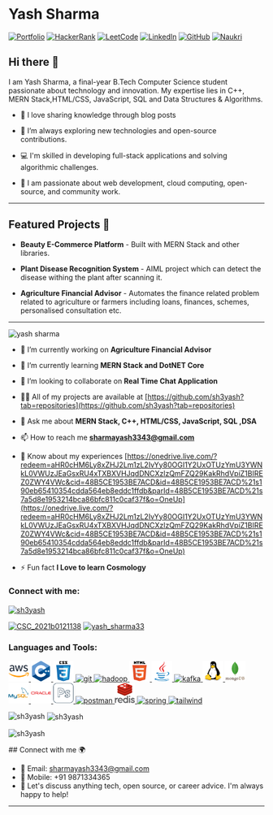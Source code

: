 # Yash Sharma

[![Portfolio](https://img.shields.io/badge/Portfolio-000000?style=for-the-badge&logo=About.me&logoColor=white)](https://sh3yash.netlify.app/)
[![HackerRank](https://img.shields.io/badge/HackerRank-00EA64?style=for-the-badge&logo=HackerRank&logoColor=white)](https://www.hackerrank.com/profile/CSC_2021b0121138)
[![LeetCode](https://img.shields.io/badge/LeetCode-FFA116?style=for-the-badge&logo=LeetCode&logoColor=white)](https://leetcode.com/yash_sharma33/)
[![LinkedIn](https://img.shields.io/badge/LinkedIn-0077B5?style=for-the-badge&logo=linkedin&logoColor=white)](https://www.linkedin.com/in/sh3yash/)
[![GitHub](https://img.shields.io/badge/GitHub-100000?style=for-the-badge&logo=github&logoColor=white)](https://github.com/sh3yash)
[![Naukri](https://img.shields.io/badge/Naukri-1273EB?style=for-the-badge&logo=Naukri&logoColor=white)](https://www.naukri.com/code360/profile/)

## Hi there 👋

I am Yash Sharma, a final-year B.Tech Computer Science student passionate about technology and innovation. My expertise lies in C++, MERN Stack,HTML/CSS, JavaScript, SQL and Data Structures & Algorithms.

- 🎤 I love sharing knowledge through blog posts

- 🌱 I’m always exploring new technologies and open-source contributions.
- 💻 I'm skilled in developing full-stack applications and solving algorithmic challenges.
- 📌 I am passionate about web development, cloud computing, open-source, and community work.

---

## Featured Projects 🚀

- **Beauty E-Commerce Platform** - Built with MERN Stack and other libraries.

- **Plant Disease Recognition System** - AIML project which can detect the disease withing the plant after scanning it.

- **Agriculture Financial Advisor** - Automates the finance related problem related to agriculture or farmers including loans, finances, schemes, personalised consultation etc.


---

<p align="left"> <img src="https://komarev.com/ghpvc/?username=sh3yash&label=Profile%20views&color=0e75b6&style=flat" alt="yash sharma" /> </p>

- 🔭 I’m currently working on **Agriculture Financial Advisor**

- 🌱 I’m currently learning **MERN Stack and DotNET Core**

- 👯 I’m looking to collaborate on **Real Time Chat Application**

- 👨‍💻 All of my projects are available at [https://github.com/sh3yash?tab=repositories](https://github.com/sh3yash?tab=repositories)

- 💬 Ask me about **MERN Stack, C++, HTML/CSS, JavaScript, SQL ,DSA**

- 📫 How to reach me **sharmayash3343@gmail.com**

- 📄 Know about my experiences [https://onedrive.live.com/?redeem=aHR0cHM6Ly8xZHJ2Lm1zL2IvYy80OGI1Y2UxOTUzYmU3YWNkL0VWUzJEaGsxRU4xTXBXVHJqdDNCXzlzQmFZQ29KakRhdVpiZ1BIREZ0ZWY4VWc&cid=48B5CE1953BE7ACD&id=48B5CE1953BE7ACD%21s190eb65410354cdda564eb8eddc1ffdb&parId=48B5CE1953BE7ACD%21s7a5d8e1953214bca86bfc811c0caf37f&o=OneUp](https://onedrive.live.com/?redeem=aHR0cHM6Ly8xZHJ2Lm1zL2IvYy80OGI1Y2UxOTUzYmU3YWNkL0VWUzJEaGsxRU4xTXBXVHJqdDNCXzlzQmFZQ29KakRhdVpiZ1BIREZ0ZWY4VWc&cid=48B5CE1953BE7ACD&id=48B5CE1953BE7ACD%21s190eb65410354cdda564eb8eddc1ffdb&parId=48B5CE1953BE7ACD%21s7a5d8e1953214bca86bfc811c0caf37f&o=OneUp)

- ⚡ Fun fact **I Love to learn Cosmology**

<h3 align="left">Connect with me:</h3>
<p align="left">
<a href="https://www.linkedin.com/in/sh3yash/" target="blank"><img align="center" src="https://raw.githubusercontent.com/rahuldkjain/github-profile-readme-generator/master/src/images/icons/Social/linked-in-alt.svg" alt="sh3yash" height="30" width="40" /></a>

<a href="https://www.hackerrank.com/profile/CSC_2021b0121138" target="blank"><img align="center" src="https://raw.githubusercontent.com/rahuldkjain/github-profile-readme-generator/master/src/images/icons/Social/hackerrank.svg" alt="CSC_2021b0121138" height="30" width="40" /></a>
<a href="https://leetcode.com/yash_sharma33/" target="blank"><img align="center" src="https://raw.githubusercontent.com/rahuldkjain/github-profile-readme-generator/master/src/images/icons/Social/leet-code.svg" alt="yash_sharma33" height="30" width="40" /></a>

</p>

<h3 align="left">Languages and Tools:</h3>
<p align="left"> <a href="https://aws.amazon.com" target="_blank" rel="noreferrer"> <img src="https://raw.githubusercontent.com/devicons/devicon/master/icons/amazonwebservices/amazonwebservices-original-wordmark.svg" alt="aws" width="40" height="40"/> </a> <a href="https://www.w3schools.com/cpp/" target="_blank" rel="noreferrer"> <img src="https://raw.githubusercontent.com/devicons/devicon/master/icons/cplusplus/cplusplus-original.svg" alt="cplusplus" width="40" height="40"/> </a> <a href="https://www.w3schools.com/css/" target="_blank" rel="noreferrer"> <img src="https://raw.githubusercontent.com/devicons/devicon/master/icons/css3/css3-original-wordmark.svg" alt="css3" width="40" height="40"/> </a> <a href="https://git-scm.com/" target="_blank" rel="noreferrer"> <img src="https://www.vectorlogo.zone/logos/git-scm/git-scm-icon.svg" alt="git" width="40" height="40"/> </a> <a href="https://hadoop.apache.org/" target="_blank" rel="noreferrer"> <img src="https://www.vectorlogo.zone/logos/apache_hadoop/apache_hadoop-icon.svg" alt="hadoop" width="40" height="40"/> </a> <a href="https://www.w3.org/html/" target="_blank" rel="noreferrer"> <img src="https://raw.githubusercontent.com/devicons/devicon/master/icons/html5/html5-original-wordmark.svg" alt="html5" width="40" height="40"/> </a> <a href="https://www.java.com" target="_blank" rel="noreferrer"> <img src="https://raw.githubusercontent.com/devicons/devicon/master/icons/java/java-original.svg" alt="java" width="40" height="40"/> </a> <a href="https://kafka.apache.org/" target="_blank" rel="noreferrer"> <img src="https://www.vectorlogo.zone/logos/apache_kafka/apache_kafka-icon.svg" alt="kafka" width="40" height="40"/> </a> <a href="https://www.linux.org/" target="_blank" rel="noreferrer"> <img src="https://raw.githubusercontent.com/devicons/devicon/master/icons/linux/linux-original.svg" alt="linux" width="40" height="40"/> </a> <a href="https://www.mongodb.com/" target="_blank" rel="noreferrer"> <img src="https://raw.githubusercontent.com/devicons/devicon/master/icons/mongodb/mongodb-original-wordmark.svg" alt="mongodb" width="40" height="40"/> </a> <a href="https://www.mysql.com/" target="_blank" rel="noreferrer"> <img src="https://raw.githubusercontent.com/devicons/devicon/master/icons/mysql/mysql-original-wordmark.svg" alt="mysql" width="40" height="40"/> </a> <a href="https://www.oracle.com/" target="_blank" rel="noreferrer"> <img src="https://raw.githubusercontent.com/devicons/devicon/master/icons/oracle/oracle-original.svg" alt="oracle" width="40" height="40"/> </a> <a href="https://www.photoshop.com/en" target="_blank" rel="noreferrer"> <img src="https://raw.githubusercontent.com/devicons/devicon/master/icons/photoshop/photoshop-line.svg" alt="photoshop" width="40" height="40"/> </a> <a href="https://postman.com" target="_blank" rel="noreferrer"> <img src="https://www.vectorlogo.zone/logos/getpostman/getpostman-icon.svg" alt="postman" width="40" height="40"/> </a> <a href="https://redis.io" target="_blank" rel="noreferrer"> <img src="https://raw.githubusercontent.com/devicons/devicon/master/icons/redis/redis-original-wordmark.svg" alt="redis" width="40" height="40"/> </a> <a href="https://spring.io/" target="_blank" rel="noreferrer"> <img src="https://www.vectorlogo.zone/logos/springio/springio-icon.svg" alt="spring" width="40" height="40"/> </a> <a href="https://tailwindcss.com/" target="_blank" rel="noreferrer"> <img src="https://www.vectorlogo.zone/logos/tailwindcss/tailwindcss-icon.svg" alt="tailwind" width="40" height="40"/> </a> </p>

<p><img align="left" src="https://github-readme-stats.vercel.app/api/top-langs?username=sh3yash&show_icons=true&locale=en&layout=compact" alt="sh3yash" /></p>

<p>&nbsp;<img align="center" src="https://github-readme-stats.vercel.app/api?username=sh3yash&show_icons=true&locale=en" alt="sh3yash" /></p>

<p><img align="center" src="https://github-readme-streak-stats.herokuapp.com/?user=sh3yash&" alt="sh3yash" /></p>
## Connect with me 🌍

- 📧 Email: [sharmayash3343@gmail.com](mailto:sharmayash3343@gmail.com)
- 📱 Mobile: +91 9871334365
- 💬 Let's discuss anything tech, open source, or career advice. I'm always happy to help!

---
